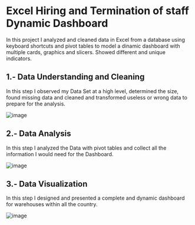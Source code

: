 # Excel Hiring and Termination of staff Dynamic Dashboard

In this project I analyzed and cleaned data in Excel from a database using keyboard shortcuts and pivot tables
to model a dinamic dashboard with multiple cards, graphics and slicers. Showed different and unique indicators.

## 1.- Data Understanding and Cleaning

In this step I observed my Data Set at a high level, determined the size, found missing data and
cleaned and transformed useless or wrong data to prepare for the analysis.

![image](https://user-images.githubusercontent.com/123695844/228675281-b0721342-3cd9-4e34-ad90-ec148cfe51d5.png)

## 2.- Data Analysis

In this step I analyzed the Data with pivot tables and collect all the information I would need for the Dashboard.

![image](https://user-images.githubusercontent.com/123695844/228675864-90c79533-370f-4a4f-b16a-39bf49f247b1.png)

## 3.- Data Visualization

In this step I designed and presented a complete and dynamic dashboard for warehouses within all the country.

![image](https://user-images.githubusercontent.com/123695844/228676250-62923dd6-4dc6-459d-99b4-1b0a54564aa5.png)
